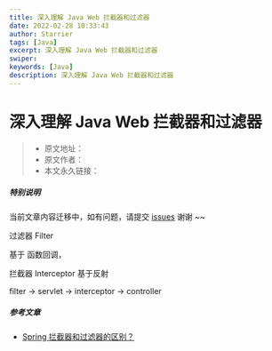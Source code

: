 ```yaml
---
title: 深入理解 Java Web 拦截器和过滤器
date: 2022-02-28 10:33:43
author: Starrier
tags: [Java]
excerpt: 深入理解 Java Web 拦截器和过滤器
swiper:
keywords: [Java]
description: 深入理解 Java Web 拦截器和过滤器
---
```


# 深入理解 Java Web 拦截器和过滤器

> * 原文地址：[]()
> * 原文作者：[]()
> * 本文永久链接：[]()

##### **特别说明**

当前文章内容迁移中，如有问题，请提交 [issues](https://github.com/Starrier/starrier.github.io/issues) 谢谢 ~~


过滤器 Filter

基于 函数回调，

拦截器 Interceptor 基于反射

filter -> servlet -> interceptor -> controller

##### 参考文章

- [Spring 拦截器和过滤器的区别？](https://www.zhihu.com/question/30212464/answer/1786967139)
